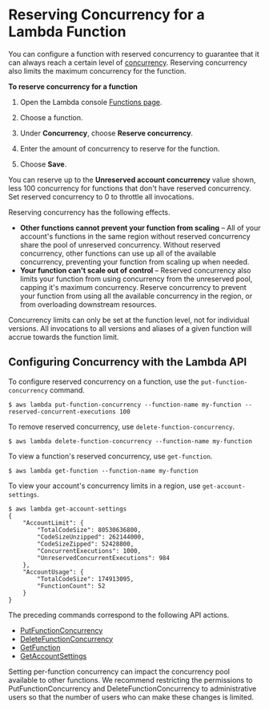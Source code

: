 # Reserving Concurrency for a Lambda Function<a name="per-function-concurrency"></a>

You can configure a function with reserved concurrency to guarantee that it can always reach a certain level of [concurrency](scaling.md)\. Reserving concurrency also limits the maximum concurrency for the function\.

**To reserve concurrency for a function**

1. Open the Lambda console [Functions page](https://console.aws.amazon.com/lambda/home#/functions)\.

1. Choose a function\.

1. Under **Concurrency**, choose **Reserve concurrency**\.

1. Enter the amount of concurrency to reserve for the function\.

1. Choose **Save**\.

You can reserve up to the **Unreserved account concurrency** value shown, less 100 concurrency for functions that don't have reserved concurrency\. Set reserved concurrency to 0 to throttle all invocations\.

Reserving concurrency has the following effects\.
+ **Other functions cannot prevent your function from scaling** – All of your account's functions in the same region without reserved concurrency share the pool of unreserved concurrency\. Without reserved concurrency, other functions can use up all of the available concurrency, preventing your function from scaling up when needed\.
+ **Your function can't scale out of control** – Reserved concurrency also limits your function from using concurrency from the unreserved pool, capping it's maximum concurrency\. Reserve concurrency to prevent your function from using all the available concurrency in the region, or from overloading downstream resources\.

Concurrency limits can only be set at the function level, not for individual versions\. All invocations to all versions and aliases of a given function will accrue towards the function limit\.

## Configuring Concurrency with the Lambda API<a name="per-function-concurrency-cli"></a>

To configure reserved concurrency on a function, use the `put-function-concurrency` command\.

```
$ aws lambda put-function-concurrency --function-name my-function --reserved-concurrent-executions 100
```

To remove reserved concurrency, use `delete-function-concurrency`\.

```
$ aws lambda delete-function-concurrency --function-name my-function  
```

To view a function's reserved concurrency, use `get-function`\.

```
$ aws lambda get-function --function-name my-function
```

To view your account's concurrency limits in a region, use `get-account-settings`\.

```
$ aws lambda get-account-settings
{
    "AccountLimit": {
        "TotalCodeSize": 80530636800,
        "CodeSizeUnzipped": 262144000,
        "CodeSizeZipped": 52428800,
        "ConcurrentExecutions": 1000,
        "UnreservedConcurrentExecutions": 984
    },
    "AccountUsage": {
        "TotalCodeSize": 174913095,
        "FunctionCount": 52
    }
}
```

The preceding commands correspond to the following API actions\.
+ [PutFunctionConcurrency](API_PutFunctionConcurrency.md)
+ [DeleteFunctionConcurrency](API_DeleteFunctionConcurrency.md)
+ [GetFunction](API_GetFunction.md)
+ [GetAccountSettings](API_GetAccountSettings.md)

Setting per\-function concurrency can impact the concurrency pool available to other functions\. We recommend restricting the permissions to PutFunctionConcurrency and DeleteFunctionConcurrency to administrative users so that the number of users who can make these changes is limited\.